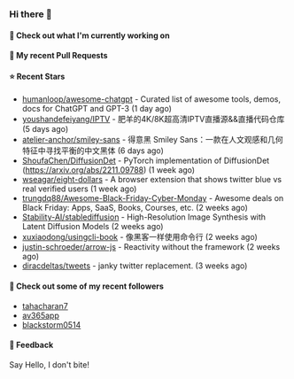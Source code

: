 ### Hi there 👋

#### 👷 Check out what I'm currently working on

#### 🔨 My recent Pull Requests


#### ⭐ Recent Stars

- [humanloop/awesome-chatgpt](https://github.com/humanloop/awesome-chatgpt) - Curated list of awesome tools, demos, docs for ChatGPT and GPT-3 (1 day ago)
- [youshandefeiyang/IPTV](https://github.com/youshandefeiyang/IPTV) - 肥羊的4K/8K超高清IPTV直播源&amp;&amp;直播代码仓库 (5 days ago)
- [atelier-anchor/smiley-sans](https://github.com/atelier-anchor/smiley-sans) - 得意黑 Smiley Sans：一款在人文观感和几何特征中寻找平衡的中文黑体 (6 days ago)
- [ShoufaChen/DiffusionDet](https://github.com/ShoufaChen/DiffusionDet) - PyTorch implementation of DiffusionDet (https://arxiv.org/abs/2211.09788) (1 week ago)
- [wseagar/eight-dollars](https://github.com/wseagar/eight-dollars) - A browser extension that shows twitter blue vs real verified users (1 week ago)
- [trungdq88/Awesome-Black-Friday-Cyber-Monday](https://github.com/trungdq88/Awesome-Black-Friday-Cyber-Monday) - Awesome deals on Black Friday: Apps, SaaS, Books, Courses, etc. (2 weeks ago)
- [Stability-AI/stablediffusion](https://github.com/Stability-AI/stablediffusion) - High-Resolution Image Synthesis with Latent Diffusion Models (2 weeks ago)
- [xuxiaodong/usingcli-book](https://github.com/xuxiaodong/usingcli-book) - 像黑客一样使用命令行 (2 weeks ago)
- [justin-schroeder/arrow-js](https://github.com/justin-schroeder/arrow-js) - Reactivity without the framework (2 weeks ago)
- [diracdeltas/tweets](https://github.com/diracdeltas/tweets) - janky twitter replacement. (3 weeks ago)

#### 👯 Check out some of my recent followers

- [tahacharan7](https://github.com/tahacharan7)
- [av365app](https://github.com/av365app)
- [blackstorm0514](https://github.com/blackstorm0514)

#### 💬 Feedback

Say Hello, I don't bite!